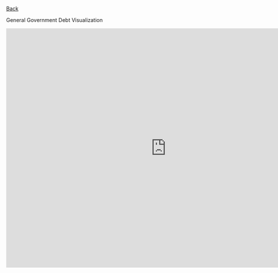 [Back](https://vlahoti.github.io/lahoti_portfolio/)

General Government Debt Visualization
<iframe src="https://data.oecd.org/chart/5OWN" width="860" height="645" style="border: 0" mozallowfullscreen="true" webkitallowfullscreen="true" allowfullscreen="true"><a href="https://data.oecd.org/chart/5OWN" target="_blank">OECD Chart: General government debt, Total, % of GDP, Annual, 2015</a></iframe>

